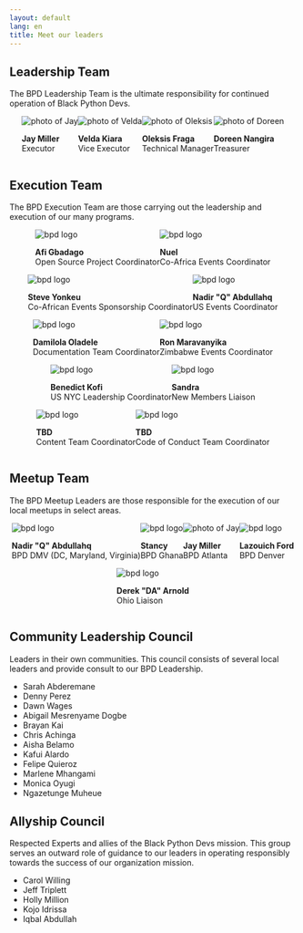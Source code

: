 ```yaml
---
layout: default
lang: en
title: Meet our leaders
---
```


## Leadership Team

The BPD Leadership Team is the ultimate responsibility for continued operation of Black Python Devs.

<!-- Leadership team -->
<div class="grid" style="display:flex; flex-wrap: wrap; justify-content:center;" markdown="1">

<article class="leadership-photo-container">
<img class="leadership-photo" alt="photo of Jay" src="https://github.com/kjaymiller.png">
<p><strong>Jay Miller</strong><br/>
Executor</p>
</article>

<article class="leadership-photo-container">
<img class="leadership-photo" alt="photo of Velda" src="https://github.com/VeldaKiara.png">
<p><strong>Velda Kiara</strong><br/>
Vice Executor</p>
</article>
<article class="leadership-photo-container">
<img class="leadership-photo" alt="photo of Oleksis" src="https://github.com/oleksis.png">
<p><strong>Oleksis Fraga</strong><br/>
Technical Manager</p>
</article>

<article class="leadership-photo-container">
<img class="leadership-photo" alt="photo of Doreen" src="/assets/images/doreen.png">
<p><strong>Doreen Nangira</strong><br/>
Treasurer</p>
</article>
</div>

## Execution Team

The BPD Execution Team are those carrying out the leadership and execution of our many programs.

<!-- Execution team -->
<div class="grid" style="display:flex; flex-wrap: wrap; justify-content:center;" markdown="1">

<article class="leadership-photo-container">
<img class="leadership-photo" alt="bpd logo" src="/assets/images/bpd_stacked.png">
<p><strong>Afi Gbadago</strong><br/>
Open Source Project Coordinator</p>
</article>

<article class="leadership-photo-container">
<img class="leadership-photo" alt="bpd logo" src="/assets/images/bpd_stacked.png">
<p><strong>Nuel</strong><br/>
Co-Africa Events Coordinator</p>
</article>
<article class="leadership-photo-container">
<img class="leadership-photo" alt="bpd logo" src="/assets/images/bpd_stacked.png">
<p><strong>Steve Yonkeu</strong><br/>
Co-African Events Sponsorship Coordinator</p>
</article>

<article class="leadership-photo-container">
<img class="leadership-photo" alt="bpd logo" src="/assets/images/bpd_stacked.png">
<p><strong>Nadir "Q" Abdullahq</strong><br/>
 US Events Coordinator</p>
</article>
</div>

<div class="grid" style="display:flex; flex-wrap: wrap; justify-content:center;" markdown="1">

<article class="leadership-photo-container">
<img class="leadership-photo" alt="bpd logo" src="/assets/images/bpd_stacked.png">
<p><strong>Damilola Oladele</strong><br/>
Documentation Team Coordinator</p>
</article>

<article class="leadership-photo-container">
<img class="leadership-photo" alt="bpd logo" src="/assets/images/bpd_stacked.png">
<p><strong>Ron Maravanyika</strong><br/>
Zimbabwe Events Coordinator</p>
</article>
<article class="leadership-photo-container">
<img class="leadership-photo" alt="bpd logo" src="/assets/images/bpd_stacked.png">
<p><strong>Benedict Kofi</strong><br/>
US NYC Leadership Coordinator</p>
</article>

<article class="leadership-photo-container">
<img class="leadership-photo" alt="bpd logo" src="/assets/images/bpd_stacked.png">
<p><strong>Sandra</strong><br/>
New Members Liaison</p>
</article>

<article class="leadership-photo-container">
<img class="leadership-photo" alt="bpd logo" src="/assets/images/bpd_stacked.png">
<p><strong>TBD</strong><br/>
Content Team Coordinator</p>
</article>

<article class="leadership-photo-container">
<img class="leadership-photo" alt="bpd logo" src="/assets/images/bpd_stacked.png">
<p><strong>TBD</strong><br/>
Code of Conduct Team Coordinator</p>
</article>
</div>
<!-- end -->

## Meetup Team

The BPD Meetup Leaders are those responsible for the execution of our local meetups in select areas.

<!-- Meetup team -->
<div class="grid" style="display:flex; flex-wrap: wrap; justify-content:center;" markdown="1">

<article class="leadership-photo-container">
<img class="leadership-photo" alt="bpd logo" src="/assets/images/bpd_stacked.png">
<p><strong>Nadir "Q" Abdullahq</strong><br/>
BPD DMV (DC, Maryland, Virginia)</p>
</article>

<article class="leadership-photo-container">
<img class="leadership-photo" alt="bpd logo" src="/assets/images/bpd_stacked.png">
<p><strong>Stancy</strong><br/>
BPD Ghana</p>
</article>
<article class="leadership-photo-container">
<img class="leadership-photo" alt="photo of Jay" src="https://github.com/kjaymiller.png">
<p><strong>Jay Miller</strong><br/>
BPD Atlanta</p>
</article>

<article class="leadership-photo-container">
<img class="leadership-photo" alt="bpd logo" src="/assets/images/bpd_stacked.png">
<p><strong>Lazouich Ford</strong><br/>
BPD Denver</p>
</article>

<article class="leadership-photo-container">
<img class="leadership-photo" alt="bpd logo" src="/assets/images/bpd_stacked.png">
<p><strong>Derek "DA" Arnold</strong><br/>
Ohio Liaison</p>
</article>

</div>
<!-- end -->

## Community Leadership Council

Leaders in their own communities. This council consists of several local leaders and provide consult to our BPD Leadership.

- Sarah Abderemane
- Denny Perez
- Dawn Wages
- Abigail Mesrenyame Dogbe
- Brayan Kai
- Chris Achinga
- Aisha Belamo
- Kafui Alardo
- Felipe Quieroz
- Marlene Mhangami
- Monica Oyugi
- Ngazetunge Muheue

## Allyship Council

Respected Experts and allies of the Black Python Devs mission. This group serves an outward role of guidance to our leaders in operating responsibly towards the success of our organization mission.

- Carol Willing
- Jeff Triplett
- Holly Million
- Kojo Idrissa
- Iqbal Abdullah
